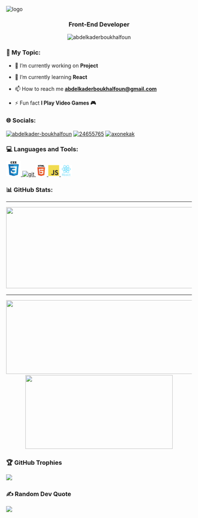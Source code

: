 ![logo](https://github.com/AbdelkaderBoukhalfoun/hello-world/blob/main/Github%20Banner.png)
<h3 align="center">Front-End Developer</h3>

<p align="center"> <img src="https://komarev.com/ghpvc/?username=abdelkaderboukhalfoun&label=Profile%20views&color=0e75b6&style=flat" alt="abdelkaderboukhalfoun" /> </p>

### 📝 My Topic:



- 🔭 I’m currently working on **Project**

- 🌱 I’m currently learning **React**

- 📫 How to reach me **abdelkaderboukhalfoun@gmail.com**

- ⚡ Fun fact **I Play Video Games 🎮**



### 🌐 Socials:


<p align="left">
<a href="https://linkedin.com/4722b1305"><img align="center" src="https://raw.githubusercontent.com/rahuldkjain/github-profile-readme-generator/master/src/images/icons/Social/linked-in-alt.svg" alt="abdelkader-boukhalfoun" height="40" width="40" /></a>
<a href="https://stackoverflow.com/users/24655765" target="blank"><img align="center" src="https://raw.githubusercontent.com/rahuldkjain/github-profile-readme-generator/master/src/images/icons/Social/stack-overflow.svg" alt="24655765" height="40" width="40" /></a>
<a href="https://instagram.com/axonekak" target="blank"><img align="center" src="https://raw.githubusercontent.com/rahuldkjain/github-profile-readme-generator/master/src/images/icons/Social/instagram.svg" alt="axonekak" height="40" width="40" /></a>
</p>



### 💻 Languages and Tools:
<p align="left"> <a href="https://www.w3schools.com/css/" target="_blank" rel="noreferrer"> <img src="https://raw.githubusercontent.com/devicons/devicon/master/icons/css3/css3-original-wordmark.svg" alt="css3" width="40" height="40"/> </a> <a href="https://git-scm.com/" target="_blank" rel="noreferrer"> <img src="https://www.vectorlogo.zone/logos/git-scm/git-scm-icon.svg" alt="git" width="30" height="30"/> </a> <a href="https://www.w3.org/html/" target="_blank" rel="noreferrer"> <img src="https://raw.githubusercontent.com/devicons/devicon/master/icons/html5/html5-original-wordmark.svg" alt="html5" width="30" height="30"/> </a> <a href="https://developer.mozilla.org/en-US/docs/Web/JavaScript" target="_blank" rel="noreferrer"> <img src="https://raw.githubusercontent.com/devicons/devicon/master/icons/javascript/javascript-original.svg" alt="javascript" width="30" height="30"/> </a> <a href="https://reactjs.org/" target="_blank" rel="noreferrer"> <img src="https://raw.githubusercontent.com/devicons/devicon/master/icons/react/react-original-wordmark.svg" alt="react" width="30" height="30"/> </a> </p>



### 📊 GitHub Stats:

---

  
<p align="center">
  <img width="800" height="220" src="https://github-readme-streak-stats.herokuapp.com/?user=AbdelkaderBoukhalfoun&theme=radical&hide_border=false">
</p>


---




<p align="center">
  <img width="600" height="200" src="https://github-readme-stats.vercel.app/api?username=AbdelkaderBoukhalfoun&theme=radical&hide_border=false&include_all_commits=false&count_private=false">
  <img width="400" height="200" src="https://github-readme-stats.vercel.app/api/top-langs/?username=AbdelkaderBoukhalfoun&theme=radical&hide_border=false&include_all_commits=false&count_private=false&layout=compact">
</p>






### 🏆 GitHub Trophies
![](https://github-profile-trophy.vercel.app/?username=AbdelkaderBoukhalfoun&theme=radical&no-frame=false&no-bg=false&margin-w=4)




### ✍️ Random Dev Quote
![](https://quotes-github-readme.vercel.app/api?type=horizontal&theme=radical)
